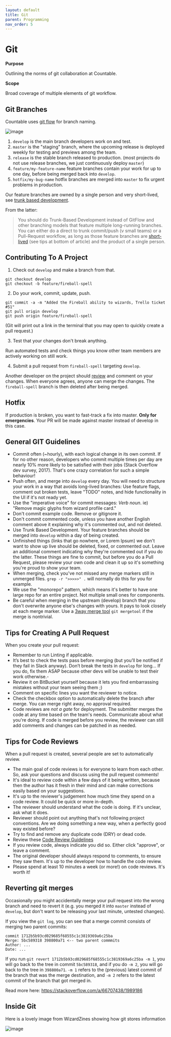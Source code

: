 ```yaml
---
layout: default
title: Git
parent: Programming
nav_order: 5
---
```


# Git

**Purpose**

Outlining the norms of git collaboration at Countable.

**Scope**

Broad coverage of multiple elements of git workflow.

## Git Branches

Countable uses [git flow](https://jeffkreeftmeijer.com/git-flow/) for branch naming.

![image](/assets/images/git-flow.png)

1. `develop` is the main branch developers work on and test.
2. `master` is the "staging" branch, where the upcoming release is deployed weekly for testing and previews among the team.
3. `release` is the stable branch released to production. (most projects do not use release branches, we just continuously deploy `master`)
4. `feature/my-feature-name` feature branches contain your work for up to one day, before being merged back into `develop`.
5. `hotfix/my-bug-name` hotfix branches are merged into `master` to fix urgent problems in production.

Our feature branches are owned by a single person and very short-lived, see [trunk based development](https://paulhammant.com/2013/04/05/what-is-trunk-based-development/).

From the latter:

> You should do Trunk-Based Development instead of GitFlow and other
> branching models that feature multiple long-running branches. You can
> either do a direct to trunk commit/push (v small teams) or a
> Pull-Request workflow, as long as those feature branches are
> [short-lived](https://insights.sei.cmu.edu/blog/programmer-moneyball-challenging-the-myth-of-individual-programmer-productivity/) (see tips at bottom of article) and the product of a single person.

## Contributing To A Project

1.  Check out `develop` and make a branch from that.

<!-- end list -->

    git checkout develop
    git checkout -b feature/fireball-spell

2.  Do your work, commit, update, push.

<!-- end list -->

    git commit -a -m "Added the Fireball ability to wizards, Trello ticket #51"
    git pull origin develop
    git push origin feature/fireball-spell

(Git will print out a link in the terminal that you may open to quickly create a pull request.)

3.  Test that your changes don't break anything.

Run automated tests and check things you know other team members are
actively working on still work.

4.  Submit a pull request from `fireball-spell` targeting `develop`.

Another developer on the project should [review](#code-reviews) and
comment on your changes. When everyone agrees, anyone can merge the
changes. The `fireball-spell` branch is then deleted after being merged.

## Hotfix

If production is broken, you want to fast-track a fix into master.
**Only for emergencies**. Your PR will be made against master instead of
develop in this case.

## General GIT Guidelines

  - Commit often (\~hourly), with each logical change in its own commit.
    If for no other reason, developers who commit multiple times per day
    are nearly 10% more likely to be satisfied with their jobs (Stack
    Overflow dev survey, 2017). That's one crazy correlation for such a
    simple behaviour\!
  - Push often, and merge into `develop` every day. You will need to
    structure your work in a way that avoids long-lived branches: Use
    feature flags, comment out broken tests, leave "TODO" notes, and
    hide functionality in the UI if it's not ready yet.
  - Use the "imperative voice" for commit messages: *Verb* *noun*. ie)
    "Remove magic glyphs from wizard profile card."
  - Don't commit example code. Remove or gitignore it.
  - Don't commit commented code, unless you have another English comment
    above it explaining why it's commented out, and not deleted.
  - Use Trunk Based Development. Your feature branches should be merged
    into `develop` within a day of being created.
  - Unfinished things (links that go nowhere, or Lorem Ipsum) we don't
    want to show up live should be deleted, fixed, or commented out.
    Leave an additional comment indicating why they're commented out if
    you do the latter. These things are fine to commit, but before you
    do a Pull Request, please review your own code and clean it up so
    it's something you're proud to show your team.
  - When merging, check you've not missed any merge markers still in
    unmerged files. `grep -r ">>>>>" .` will normally do this for you
    for example.
  - We use the "monorepo" pattern, which means it's better to have one
    large repo for an entire project. Not multiple small ones for
    components.
  - Be careful when merging in the upstream (develop) branch that you
    don't overwrite anyone else's changes with yours. It pays to look
    closely at each merge marker. Use a [3way merge tool](https://www.youtube.com/watch?v=GiXGYQ9Ah0U) `git mergetool`
    if the merge is nontrivial.

## Tips for Creating A Pull Request

When you create your pull request:

  - Remember to run Linting if applicable.
  - It’s best to check the tests pass before merging (but you’ll be notified if they fail in Slack anyway). Don’t break the tests in `develop` for long… If you do, fix them ASAP because other devs will be unable to test their work otherwise.-
  - Review it on BitBucket yourself because it lets you find embarrassing
    mistakes without your team seeing them ;)
  - Comment on specific lines you want the reviewer to notice.
  - Check the checkbox option to automatically delete the branch after
    merge. You can merge right away, no approval required.
  - Code reviews are *not a gate* for deployment. The submitter merges
    the code at any time based on the team's needs. Communicate about
    what you're doing. If code is merged before you review, the reviewer
    can still add comments and changes can be patched in as needed.


## Tips for Code Reviews

When a pull request is created, several people are set to automatically
review.

  - The main goal of code reviews is for everyone to learn from each
    other. So, ask your questions and discuss using the pull request
    comments\!
  - It's ideal to review code within a few days of it being written,
    because then the author has it fresh in their mind and can make
    corrections easily based on your suggestions.
  - It's up to the reviewer's judgement how much time they spend on a
    code review. It could be quick or more in-depth.
  - The reviewer should understand what the code is doing. If it's
    unclear, ask what it does.
  - Reviewer should point out anything that's not following project
    conventions. Are we doing something a new way, when a perfectly good
    way existed before?
  - Try to find and remove any duplicate code (DRY) or dead code.
  - Review these [Code Review Guidelines](https://phauer.com/2018/code-review-guidelines/)
  - If you review code, always indicate you did so. Either click
    "approve", or leave a comment.
  - The original developer should always respond to comments, to ensure they saw them. It's up to the developer how to handle the code review.
  - Please spend at least 10 minutes a week (or more!) on code reviews. It's worth it!

## Reverting git merges

Occasionally you might accidentally merge your pull request into the wrong branch and need to revert it (e.g. you merged it into `master` instead of `develop`, but don't want to be releasing your last minute, untested changes).

If you view the `git log`, you can see that a merge commit consists of merging two parent commits:

```
commit 1712b5b93cd029685f68555c1c3819369a6c25ba
Merge: 5bc589318 398800a71 <-- two parent commmits
Author: ...
Date: ...
```

If you run `git revert 1712b5b93cd029685f68555c1c3819369a6c25ba -m 1`, you will go back to the tree in commit `5bc589318`, and if you do `-m 2`, you will go back to the tree in `398800a71`. `-m 1` refers to the (previous) latest commit of the branch that was the merge destination, and `-m 2` refers to the latest commit of the branch that got merged in.

Read more here: https://stackoverflow.com/a/66707438/1989186

## Inside Git
Here is a lovely image from WizardZines showing how git stores information

![image](./inside-git.png)
